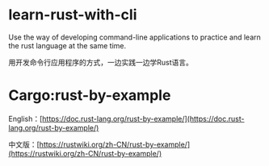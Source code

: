 # learn-rust-with-cli

Use the way of developing command-line applications to practice and learn the rust language at the same time.

用开发命令行应用程序的方式，一边实践一边学Rust语言。

# Cargo:rust-by-example

English：[https://doc.rust-lang.org/rust-by-example/](https://doc.rust-lang.org/rust-by-example/)

中文版：[https://rustwiki.org/zh-CN/rust-by-example/](https://rustwiki.org/zh-CN/rust-by-example/)